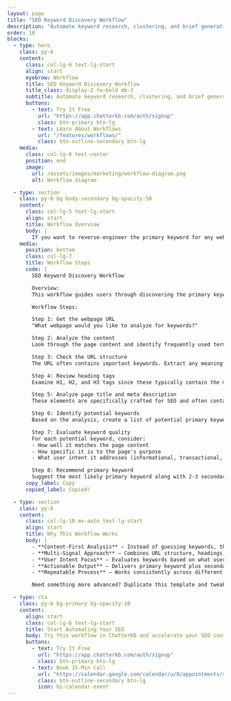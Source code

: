 ```yaml
---
layout: page
title: "SEO Keyword Discovery Workflow"
description: "Automate keyword research, clustering, and brief generation using ChatterKB."
order: 10
blocks:
  - type: hero
    class: py-6
    content:
      class: col-lg-6 text-lg-start
      align: start
      eyebrow: Workflow
      title: SEO Keyword Discovery Workflow
      title_class: display-2 fw-bold mb-3
      subtitle: Automate keyword research, clustering, and brief generation using ChatterKB.
      buttons:
        - text: Try It Free
          url: "https://app.chatterkb.com/auth/signup"
          class: btn-primary btn-lg
        - text: Learn About Workflows
          url: "/features/workflows/"
          class: btn-outline-secondary btn-lg
    media:
      class: col-lg-6 text-center
      position: end
      image:
        url: /assets/images/marketing/workflow-diagram.png
        alt: Workflow diagram

  - type: section
    class: py-6 bg-body-secondary bg-opacity-50
    content:
      class: col-lg-5 text-lg-start
      align: start
      title: Workflow Overview
      body: |
        If you want to reverse-engineer the primary keyword for any webpage (and find some secondary gold while you’re at it), here’s a step-by-step workflow you can run directly in ChatterKB.
    media:
      position: bottom
      class: col-lg-7
      title: Workflow Steps
      code: |
        SEO Keyword Discovery Workflow

        Overview:
        This workflow guides users through discovering the primary keyword for a webpage through content analysis rather than direct questioning. Follow each step **exactly** as described. Map Steps to the Step Numbers and Titles provided below.

        Workflow Steps:

        Step 1: Get the webpage URL
        "What webpage would you like to analyze for keywords?"

        Step 2: Analyze the content
        Look through the page content and identify frequently used terms and phrases. Pay special attention to words that appear in the first paragraph and those that repeat throughout the text.

        Step 3: Check the URL structure
        The URL often contains important keywords. Extract any meaningful terms from the URL path.

        Step 4: Review heading tags
        Examine H1, H2, and H3 tags since these typically contain the most important topics on the page.

        Step 5: Analyze page title and meta description
        These elements are specifically crafted for SEO and often contain the primary keyword.

        Step 6: Identify potential keywords
        Based on the analysis, create a list of potential primary keywords and secondary keyword opportunities.

        Step 7: Evaluate keyword quality
        For each potential keyword, consider:
        - How well it matches the page content
        - How specific it is to the page's purpose
        - What user intent it addresses (informational, transactional, navigational)

        Step 8: Recommend primary keyword
        Suggest the most likely primary keyword along with 2-3 secondary keyword opportunities.
      copy_label: Copy
      copied_label: Copied!

  - type: section
    class: py-6
    content:
      class: col-lg-10 mx-auto text-lg-start
      align: start
      title: Why This Workflow Works
      body: |
        - **Content-First Analysis** — Instead of guessing keywords, this workflow reverse-engineers what's actually working on the page
        - **Multi-Signal Approach** — Combines URL structure, headings, title tags, and content analysis for comprehensive keyword discovery
        - **User Intent Focus** — Evaluates keywords based on what users are actually trying to accomplish, not just search volume
        - **Actionable Output** — Delivers primary keyword plus secondary opportunities, ready for immediate implementation
        - **Repeatable Process** — Works consistently across different industries and content types

        Need something more advanced? Duplicate this template and tweak the steps to fit your stack (Semrush, Ahrefs, Google Search Console, etc.). You can even plug in [Zapier MCP](https://mcp.zapier.com).

  - type: cta
    class: py-6 bg-primary bg-opacity-10
    content:
      align: start
      class: col-lg-6 text-lg-start
      title: Start Automating Your SEO
      body: Try this workflow in ChatterKB and accelerate your SEO content planning.
      buttons:
        - text: Try It Free
          url: "https://app.chatterkb.com/auth/signup"
          class: btn-primary btn-lg
        - text: Book 15-Min Call
          url: "https://calendar.google.com/calendar/u/0/appointments/schedules/AcZssZ0oYQ10osj27ugUfwOrSoV893uJ-kWPhIKNBhII5bTlwc3j6HdkEunH29TciGeOttFjfxqEn92O"
          class: btn-outline-secondary btn-lg
          icon: bi-calendar-event
---
```

